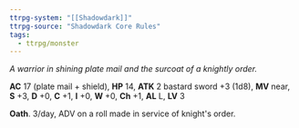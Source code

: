 ```yaml
---
ttrpg-system: "[[Shadowdark]]"
ttrpg-source: "Shadowdark Core Rules"
tags:
  - ttrpg/monster
---
```


_A warrior in shining plate mail and the surcoat of a knightly order._

**AC** 17 (plate mail + shield), **HP** 14, **ATK** 2 bastard sword +3 (1d8), **MV** near, **S** +3, **D** +0, **C** +1, **I** +0, **W** +0, **Ch** +1, **AL** L, **LV** 3

**Oath**. 3/day, ADV on a roll made in service of knight's order.

